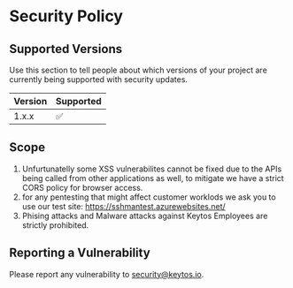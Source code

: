# Security Policy

## Supported Versions

Use this section to tell people about which versions of your project are
currently being supported with security updates.

| Version | Supported          |
| ------- | ------------------ |
| 1.x.x   | :white_check_mark: |


## Scope
1) Unfurtunatelly some XSS vulnerabilites cannot be fixed due to the APIs being called from other applications as well, to mitigate we have a strict CORS policy for browser access. 
1) for any pentesting that might affect customer worklods we ask you to use our test site: https://sshmantest.azurewebsites.net/
1) Phising attacks and Malware attacks against Keytos Employees are strictly prohibited. 

## Reporting a Vulnerability

Please report any vulnerability to security@keytos.io. 
